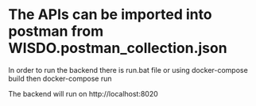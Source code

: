 # The APIs can be imported into postman from WISDO.postman_collection.json

In order to run the backend there is run.bat file or using docker-compose build then docker-compose run

The backend will run on http://localhost:8020
